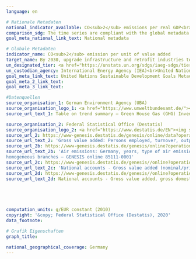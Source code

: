 ```yaml
---
language: en

# Nationale Metadaten
national_indicator_available: CO<sub>2</sub> emissions per real GDP<br> CO<sub>2</sub> emissions per gross value added (price adjusted) in manufacturing industries
comparison_sdg: The time series are compliant with the global metadata.
goal_meta_national_link_text: National metadata

# Globale Metadaten
indicator_name: CO<sub>2</sub> emission per unit of value added
target_name: By 2030, upgrade infrastructure and retrofit industries to make them sustainable, with increased resource-use efficiency and greater adoption of clean and environmentally sound technologies and industrial processes, with all countries taking action in accordance with their respective capabilities
un_designated_tier: <a href="https://unstats.un.org/sdgs/iaeg-sdgs/tier-classification/" title="Click here for more information on the UN tier classification.">Tier I</a>
un_custodian_agency: International Energy Agency (IEA)<br>United Nations Industrial Development Organization (UNIDO)
goal_meta_link_text: United Nations Sustainable Development Goals Metadata
goal_meta_2_link_text: 
goal_meta_3_link_text: 

#Datenquellen
source_organisation_1: German Environment Agency (UBA)
source_organisation_logo_1: <a href="https://www.umweltbundesamt.de/"><img src="https://g205sdgs.github.io/sdg-indicators/public/OrgImgEn/uba.png" alt="Logo uba" style="height:60px; width:148px" /></a>
source_url_text_1: Table on trend summary – Green House Gas (GHG) Inventory UBA (only available in German)

source_organisation_2: Federal Statistical Office (Destatis)
source_organisation_logo_2: <a href="https://www.destatis.de/EN"><img src="https://g205sdgs.github.io/sdg-indicators/public/OrgImgEn/destatis.png" alt="Logo destatis" style="height:60px; width:148px" /></a>
source_url_2: https://www-genesis.destatis.de/genesis/online/data?operation=table&code=42251-0001&bypass=true&language=en
source_url_text_2: 'Gross value added: Persons employed, turnover, output and value added of enterprises in manufacturing – GENESIS online 42251-0001'
source_url_2b: https://www-genesis.destatis.de/genesis/online?operation=table&code=85111-0001&bypass=true&language=en
source_url_text_2b: 'Air emissions: Germany, years, type of air emission,
homogeneous branches – GENESIS online 85111-0001'
source_url_2c: https://www-genesis.destatis.de/genesis//online?operation=table&code=81000-0103&bypass=true&language=en
source_url_text_2c: 'National accounts - Gross value added (nominal/price-adjusted): industries – GENESIS online 81000-0103'
source_url_2d: https://www-genesis.destatis.de/genesis//online?operation=table&code=81000-0001&bypass=true&language=en
source_url_text_2d: National accounts - Gross value added, gross domestic product (nominal/price-adjusted) – GENESIS online 81000-0001





computation_units: g/EUR constant (2010)
copyright: '&copy; Federal Statistical Office (Destatis), 2020'
data_footnote: 

# Grafik Eigenschaften
graph_title: 

national_geographical_coverage: Germany
---
```


<span></span>